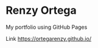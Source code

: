 Renzy Ortega
=================================================

My portfolio using GitHub Pages

Link https://ortegarenzy.github.io/
